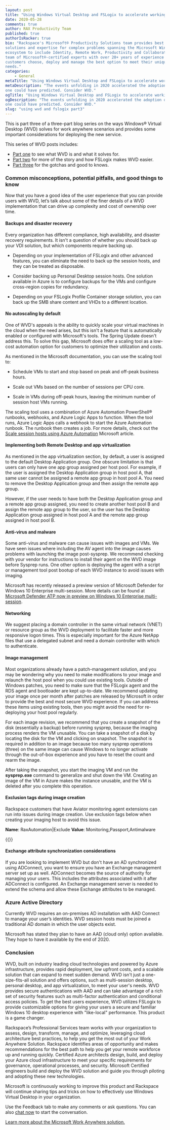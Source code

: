 ```yaml
---
layout: post
title: "Using Windows Virtual Desktop and FSLogix to accelerate working from home: Part 3"
date: 2020-05-28
comments: true
author: RAX Productivity Team
published: true
authorIsRacker: true
bio: "Rackspace's Microsoft® Productivity Solutions team provides best practice
solutions and expertise for complex problems spanning the Microsoft Windows
ecosystem to include Identity, Remote Work, Productivity and Collaboration. Our
team of Microsoft®-certified experts with over 20+ years of experience helps
customers choose, deploy and manage the best option to meet their unique business
needs."
categories:
    - General
metaTitle: "Using Windows Virtual Desktop and FSLogix to accelerate working from home: Part 3"
metaDescription: "The events unfolding in 2020 accelerated the adoption of remote work in ways no
one could have predicted. Consider WVD."
ogTitle: "Using Windows Virtual Desktop and FSLogix to accelerate working from home: Part 3"
ogDescription: "The events unfolding in 2020 accelerated the adoption of remote work in ways no
one could have predicted. Consider WVD."
slug: "using wvd and fslogix part3" 
---
```

This is part three of a three-part blog series on the ways Windows® Virtual Desktop
(WVD)  solves for work anywhere scenarios and provides some important
considerations for deploying the new service.

<!--more-->

This series of WVD posts includes:

- [Part one](https://developer.rackspace.com/blog/using-wvd-and-fslogix-part1/) to see what WVD is and what it solves for.
- [Part two](https://developer.rackspace.com/blog/using-wvd-and-fslogix-part2/) for more of the story and how FSLogix makes WVD easier.
- [Part three](https://developer.rackspace.com/blog/using-wvd-and-fslogix-part3/) for the gotchas and good to knows.

### Common misconceptions, potential pitfalls, and good things to know

Now that you have a good idea of the user experience that you can provide users
with WVD, let’s talk about some of the finer details of a WVD implementation that
can drive up complexity and cost of ownership over time.

#### Backups and disaster recovery

Every organization has different compliance, high availability, and disaster
recovery requirements. It isn't a question of whether you should back up your
VDI solution, but which components require backing up.

- Depending on your implementation of FSLogix and other advanced features, you
  can eliminate the need to back up the session hosts, and they can be treated
  as disposable.

- Consider backing up Personal Desktop session hosts. One solution available in Azure is to configure backups for the VMs and configure cross-region copies for redundancy.

- Depending on your FSLogix Profile Container storage solution, you can back up the SMB share content and VHDs to a different location.

#### No autoscaling by default

One of WVD's appeals is the ability to quickly scale your virtual machines in
the cloud when the need arises, but this isn't a feature that is automatically
enabled or configured with Microsoft's tools. The Spring Update doesn't address
this. To solve this gap, Microsoft does offer a scaling tool as a low-cost
automation option for customers to optimize their utilization and costs.

As mentioned in the Microsoft documentation, you can use the scaling tool to:

- Schedule VMs to start and stop based on peak and off-peak business hours.

- Scale out VMs based on the number of sessions per CPU core.

- Scale in VMs during off-peak hours, leaving the minimum number of session host VMs running.

The scaling tool uses a combination of Azure Automation PowerShell&reg; runbooks,
webhooks, and Azure Logic Apps to function. When the tool runs, Azure Logic Apps
calls a webhook to start the Azure Automation runbook. The runbook then creates
a job. For more details, check out the
[Scale session hosts using Azure Automation](https://docs.microsoft.com/en-us/azure/virtual-desktop/virtual-desktop-fall-2019/set-up-scaling-script)
Microsoft article.

#### Implementing both Remote Desktop and app virtualization

As mentioned in the app virtualization section, by default, a user is assigned
to the default Desktop Application group. One obscure limitation is that users
can only have one app group assigned per host pool. For example, if the user is
assigned the Desktop Application group in host pool A, that same user cannot be
assigned a remote app group in host pool A. You need to remove the Desktop
Application group and then assign the remote app group.

However, if the user needs to have both the Desktop Application group and a
remote app group assigned, you need to create another host pool B and assign the
remote app group to the user, so the user has the Desktop Application group
assigned in host pool A and the remote app group assigned in host pool B.

#### Anti-virus and malware

Some anti-virus and malware can cause issues with images and VMs. We have seen
issues where including the AV agent into the image causes problems with launching
the image post-sysprep. We recommend checking with your vendor for instructions
to install their agent on the WVD image before Sysprep runs. One other option
is deploying the agent with a script or management tool post bootup of each WVD
instance to avoid issues with imaging.

Microsoft has recently released a preview version of Microsoft Defender for
Windows 10 Enterprise multi-session. More details can be found at
[Microsoft Defender ATP now in preview on Windows 10 Enterprise multi-session](https://techcommunity.microsoft.com/t5/windows-virtual-desktop/microsoft-defender-atp-now-in-preview-on-windows-10-enterprise/m-p/1372007).

#### Networking

We suggest placing a domain controller in the same virtual network (VNET) or
resource group as the WVD deployment to facilitate faster and more responsive
logon times. This is especially important for the Azure NetApp files that use a
delegated subnet and need a domain controller with which to authenticate.

#### Image management

Most organizations already have a patch-management solution, and you may be wondering why you need to make modifications to your image and relaunch the host pool when you could use existing tools. Outside of Windows patches, you need to make sure that the FSLogix agent and the RDS agent and bootloader are kept up-to-date. We recommend updating your image once per month after patches are released by Microsoft in order to provide the best and most secure WVD experience. If you can address these items using existing tools, then you might avoid the need for re-deploying your host pool regularly.

For each image revision, we recommend that you create a snapshot of the disk
(essentially a backup) before running sysprep, because the imaging process renders
the VM unusable. You can take a snapshot of a disk by locating the disk for the
VM and clicking on snapshot. The snapshot is required in addition to an image
because too many sysprep operations (three) on the same image can cause Windows
to no longer activate through the out-of-box experience and you have to reset
the count and rearm the image.

After taking the snapshot, you start the imaging VM and run the **sysprep.exe**
command to generalize and shut down the VM. Creating an image of the VM in Azure
makes the instance unusable, and the VM is deleted after you complete this operation.

#### Exclusion tags during image creation

Rackspace customers that have Aviator monitoring agent extensions can run into
issues during image creation. Use exclusion tags below when creating your imaging
host to avoid this issue.

**Name**: RaxAutomation|Exclude
**Value**: Monitoring,Passport,Antimalware

{{<image src="Picture5.png" title="" alt="">}}

#### Exchange attribute synchronization considerations

If you are looking to implement WVD but don't have an AD synchronized using
ADConnect, you want to ensure you have an Exchange management server set up as
well. ADConnect becomes the source of authority for managing your users. This
includes the attributes associated with it after ADConnect is configured. An
Exchange management server is needed to extend the schema and allow these Exchange
attributes to be managed.

### Azure Active Directory

Currently WVD requires an on-premises AD installation with AAD Connect to manage
your user’s identities. WVD session hosts must be joined a traditional AD domain
in which the user objects exist.

Microsoft has stated they plan to have an AAD (cloud only) option available. They
hope to have it available by the end of 2020.

### Conclusion

WVD, built on industry leading cloud technologies and powered by Azure
infrastructure, provides rapid deployment, low upfront costs, and a scalable
solution that can expand to meet sudden demand. WVD isn't just a one-size-fits-all
solution and offers options, such as multi-session desktop, personal desktop,
and app virtualization, to meet your user's needs. WVD provides secure
authentications with AAD and can take advantage of a rich set of security
features such as multi-factor authentication and conditional access policies.
To get the best users experience, WVD utilizes FSLogix to provide customizable
options for giving your users a secure and familiar Windows 10 desktop experience
with "like-local" performance. This product is a game changer.

Rackspace’s Professional Services team works with your organization to assess,
design, transform, manage, and optimize, leveraging cloud architecture best
practices, to help you get the most out of your Work Anywhere Solution. Rackspace
identifies areas of opportunity and makes recommendations for the best path to
help you get your remote workforce up and running quickly. Certified Azure
architects design, build, and deploy your Azure cloud infrastructure to meet
your specific requirements for governance, operational processes, and security.
Microsoft Certified engineers build and deploy the WVD solution and guide you
through piloting and adopting these new technologies.

Microsoft is continuously working to improve this product and Rackspace will
continue sharing tips and tricks on how to effectively use Windows Virtual
Desktop in your organization.

Use the Feedback tab to make any comments or ask questions. You can also
[chat now](https://www.rackspace.com/#chat) to start the conversation.

<a class="cta blue" id="cta" href="https://www.rackspace.com/lp/work-anywhere-solution-microsoft-offer">Learn more about the Microsoft Work Anywhere solution.</a>
